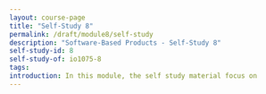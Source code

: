 ```yaml
---
layout: course-page
title: "Self-Study 8"
permalink: /draft/module8/self-study
description: "Software-Based Products - Self-Study 8"
self-study-id: 8
self-study-of: io1075-8
tags:
introduction: In this module, the self study material focus on
---
```

